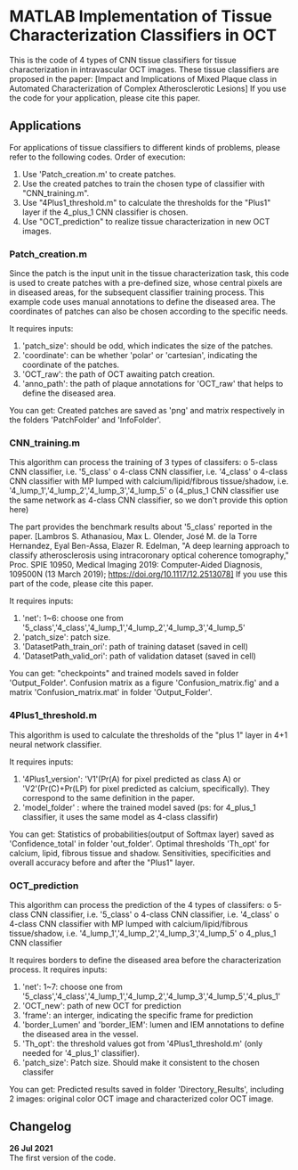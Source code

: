 # MATLAB Implementation of Tissue Characterization Classifiers in OCT 

This is the code of 4 types of CNN tissue classifiers for tissue characterization in intravascular OCT images.
These tissue classifiers are proposed in the paper:
[Impact and Implications of Mixed Plaque class in Automated Characterization of Complex Atherosclerotic Lesions]
If you use the code for your application, please cite this paper. 

## Applications
For applications of tissue classifiers to different kinds of problems, please refer to the following codes.
Order of execution:
1. Use 'Patch_creation.m' to create patches.
2. Use the created patches to train the chosen type of classifier with "CNN_training.m".
3. Use "4Plus1_threshold.m" to calculate the thresholds for the "Plus1" layer if the 4_plus_1 CNN classifier is chosen.
4. Use "OCT_prediction" to realize tissue characterization in new OCT images.

### Patch_creation.m
Since the patch is the input unit in the tissue characterization task, this code is used to create patches with a pre-defined size, whose central pixels are in diseased areas, for the subsequent classifier training process.
This example code uses manual annotations to define the diseased area. The coordinates of patches can also be chosen according to the specific needs.

It requires inputs:
1. 'patch_size': should be odd, which indicates the size of the patches.
2. 'coordinate': can be whether 'polar' or 'cartesian', indicating the coordinate of the patches.
3. 'OCT_raw': the path of OCT awaiting patch creation. 
4. 'anno_path': the path of plaque annotations for 'OCT_raw' that helps to define the diseased area.

You can get:
Created patches are saved as 'png' and matrix respectively in the folders 'PatchFolder'  and 'InfoFolder'. 

### CNN_training.m
This algorithm can process the training of 3 types of classifers:
o 5-class CNN classifier, i.e. '5_class'
o 4-class CNN classifier, i.e. '4_class'
o 4-class CNN classifier with MP lumped with calcium/lipid/fibrous tissue/shadow, i.e. '4_lump_1','4_lump_2','4_lump_3','4_lump_5'
o (4_plus_1 CNN classifier use the same network as 4-class CNN classifier, so we don't provide this option here)

The part provides the benchmark results about '5_class' reported in the paper.
[Lambros S. Athanasiou, Max L. Olender, José M. de la Torre Hernandez, Eyal Ben-Assa, Elazer R. Edelman, "A deep learning approach to classify atherosclerosis using intracoronary optical coherence tomography," Proc. SPIE 10950, Medical Imaging 2019: Computer-Aided Diagnosis, 109500N (13 March 2019); https://doi.org/10.1117/12.2513078]
If you use this part of the code, please cite this paper. 

It requires inputs:
1. 'net': 1~6: choose one from '5_class','4_class','4_lump_1','4_lump_2','4_lump_3','4_lump_5'
2. 'patch_size': patch size.
3. 'DatasetPath_train_ori': path of training dataset (saved in cell)
4. 'DatasetPath_valid_ori': path of validation dataset (saved in cell)

You can get:
"checkpoints" and trained models saved in folder 'Output_Folder'.
Confusion matrix as a figure 'Confusion_matrix.fig' and a matrix 'Confusion_matrix.mat' in folder 'Output_Folder'.

### 4Plus1_threshold.m
This algorithm is used to calculate the thresholds of the "plus 1" layer in 4+1 neural network classifier. 

It requires inputs:
1. '4Plus1_version': 'V1'(Pr(A) for pixel predicted as class A) or 'V2'(Pr(C)+Pr(LP) for pixel predicted as calcium, specifically). They correspond to the same definition in the paper.
2. 'model_folder' : where the trained model saved (ps: for 4_plus_1 classifier, it uses the same model as 4-class classifir) 

You can get:
Statistics of probabilities(output of Softmax layer) saved as 'Confidence_total' in folder 'out_folder'.
Optimal thresholds 'Th_opt' for calcium, lipid, fibrous tissue and shadow.
Sensitivities, specificities and overall accuracy before and after the "Plus1" layer.

### OCT_prediction
This algorithm can process the prediction of the 4 types of classifers:
o 5-class CNN classifier, i.e. '5_class'
o 4-class CNN classifier, i.e. '4_class'
o 4-class CNN classifier with MP lumped with calcium/lipid/fibrous tissue/shadow, i.e. '4_lump_1','4_lump_2','4_lump_3','4_lump_5'
o 4_plus_1 CNN classifier 

It requires borders to define the diseased area before the characterization process.
It requires inputs:
1. 'net': 1~7: choose one from '5_class','4_class','4_lump_1','4_lump_2','4_lump_3','4_lump_5','4_plus_1'
2. 'OCT_new': path of new OCT for prediction      
3. 'frame': an interger, indicating the specific frame for prediction
4. 'border_Lumen' and 'border_IEM': lumen and IEM annotations to define the diseased area in the vessel.
5. 'Th_opt': the threshold values got from '4Plus1_threshold.m' (only needed for '4_plus_1' classifier).
6. 'patch_size': Patch size. Should make it consistent to the chosen classifer

You can get:
Predicted results saved in folder 'Directory_Results', including 2 images: original color OCT image and characterized color OCT image.


## Changelog
__26 Jul 2021__  
The first version of the code.

